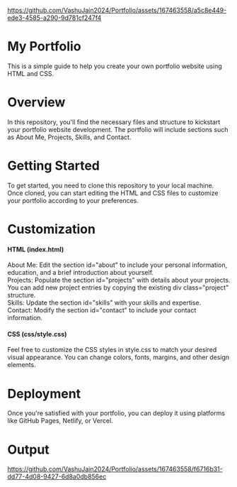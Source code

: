 
https://github.com/VashuJain2024/Portfolio/assets/167463558/a5c8e449-ede3-4585-a290-9d781cf247f4
# My Portfolio

This is a simple guide to help you create your own portfolio website using HTML and CSS.

# Overview

In this repository, you'll find the necessary files and structure to kickstart your portfolio website development. The portfolio will include sections such as About Me, Projects, Skills, and Contact.

# Getting Started

To get started, you need to clone this repository to your local machine.
Once cloned, you can start editing the HTML and CSS files to customize your portfolio according to your preferences.

# Customization

<h4>HTML (index.html)</h4>

About Me: Edit the section id="about" to include your personal information, education, and a brief introduction about yourself.<br>
Projects: Populate the section id="projects" with details about your projects. You can add new project entries by copying the existing div class="project" structure.<br>
Skills: Update the section id="skills" with your skills and expertise.<br>
Contact: Modify the section id="contact" to include your contact information.<br>
  
<h4>CSS (css/style.css)</h4>

Feel free to customize the CSS styles in style.css to match your desired visual appearance. You can change colors, fonts, margins, and other design elements.

# Deployment

Once you're satisfied with your portfolio, you can deploy it using platforms like GitHub Pages, Netlify, or Vercel.

# Output

https://github.com/VashuJain2024/Portfolio/assets/167463558/f6716b31-dd77-4d08-9427-6d8a0db856ec

